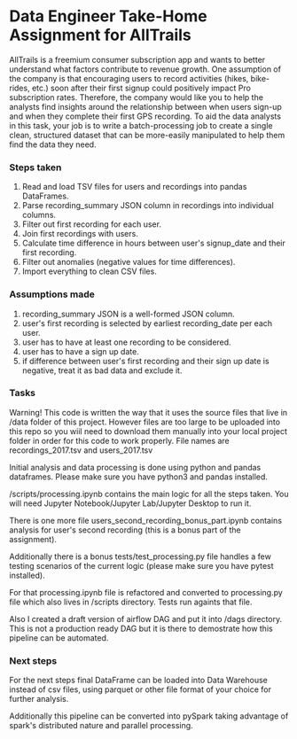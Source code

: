 # Data Engineer Take-Home Assignment for AllTrails

AllTrails is a freemium consumer subscription app and wants to better understand what factors contribute to revenue growth. One assumption of the company is that encouraging users to record activities (hikes, bike-rides, etc.) soon after their first signup could positively impact Pro subscription rates. Therefore, the company would like you to help the analysts find insights around the relationship between when users sign-up and when they complete their first GPS recording. To aid the data analysts in this task, your job is to write a batch-processing job to create a single clean, structured dataset that can be more-easily manipulated to help them find the data they need.

### Steps taken

1. Read and load TSV files for users and recordings into pandas DataFrames.
2. Parse recording_summary JSON column in recordings into individual columns.
3. Filter out first recording for each user.
4. Join first recordings with users.
5. Calculate time difference in hours between user's signup_date and their first recording.
5. Filter out anomalies (negative values for time differences).
6. Import everything to clean CSV files.

### Assumptions made

1. recording_summary JSON is a well-formed JSON column.
2. user's first recording is selected by earliest recording_date per each user.
3. user has to have at least one recording to be considered.
4. user has to have a sign up date.
5. if difference between user's first recording and their sign up date is negative, treat it as bad data and exclude it.

### Tasks

Warning! This code is written the way that it uses the source files that live in /data folder of this project. However files are too large to be uploaded into this repo so you wiil need to download them manually into your local project folder in order for this code to work properly. File names are recordings_2017.tsv and users_2017.tsv

Initial analysis and data processing is done using python and pandas dataframes. Please make sure you have python3 and pandas installed.

/scripts/processing.ipynb contains the main logic for all the steps taken. You will need Jupyter Notebook/Jupyter Lab/Jupyter Desktop to run it.

There is one more file users_second_recording_bonus_part.ipynb contains analysis for user's second recording (this is a bonus part of the assignment).

Additionally there is a bonus tests/test_processing.py file handles a few testing scenarios of the current logic (please make sure you have pytest installed). 

For that processing.ipynb file is refactored and converted to processing.py file which also lives in /scripts directory. Tests run againts that file.

Also I created a draft version of airflow DAG and put it into /dags directory. This is not a production ready DAG but it is there to demostrate how this pipeline can be automated.

### Next steps

For the next steps final DataFrame can be loaded into Data Warehouse instead of csv files, using parquet or other file format of your choice for further analysis.

Additionally this pipeline can be converted into pySpark taking advantage of spark's distributed nature and parallel processing.
